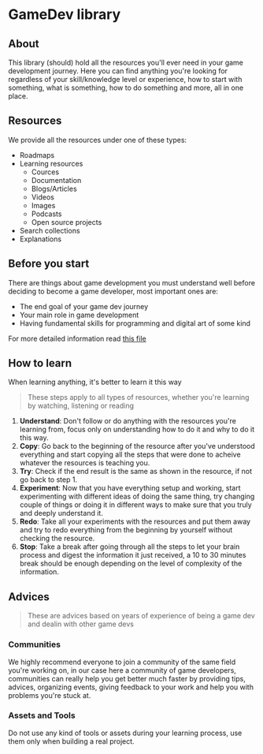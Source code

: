 # GameDev library

## About

This library (should) hold all the resources you'll ever need in your game development journey.
Here you can find anything you're looking for regardless of your skill/knowledge level or experience, how to start with something, what is something, how to do something and more, all in one place.

## Resources

We provide all the resources under one of these types:

- Roadmaps
- Learning resources
  - Cources
  - Documentation
  - Blogs/Articles
  - Videos
  - Images
  - Podcasts
  - Open source projects
- Search collections
- Explanations

## Before you start

There are things about game development you must understand well before deciding to become a game developer, most important ones are:

- The end goal of your game dev journey
- Your main role in game development
- Having fundamental skills for programming and digital art of some kind

For more detailed information read [this file][details]

## How to learn

When learning anything, it's better to learn it this way
> These steps apply to all types of resources, whether you're learning by watching, listening or reading

1. **Understand**: Don't follow or do anything with the resources you're learning from, focus only on understanding how to do it and why to do it this way.
2. **Copy**: Go back to the beginning of the resource after you've understood everything and start copying all the steps that were done to acheive whatever the resources is teaching you.
3. **Try**: Check if the end result is the same as shown in the resource, if not go back to step 1.
4. **Experiment**: Now that you have everything setup and working, start experimenting with different ideas of doing the same thing, try changing couple of things or doing it in different ways to make sure that you truly and deeply understand it.
5. **Redo**: Take all your experiments with the resources and put them away and try to redo everything from the beginning by yourself without checking the resource.
6. **Stop**: Take a break after going through all the steps to let your brain process and digest the information it just received, a 10 to 30 minutes break should be enough depending on the level of complexity of the information.

## Advices

> These are advices based on years of experience of being a game dev and dealin with other game devs

### Communities

We highly recommend everyone to join a community of the same field you're working on, in our case here a community of game developers, communities can really help you get better much faster by providing tips, advices, organizing events, giving feedback to your work and help you with problems you're stuck at.

### Assets and Tools

Do not use any kind of tools or assets during your learning process, use them only when building a real project.

[details]: https://
